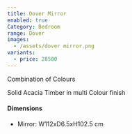 ```yaml
---
title: Dover Mirror
enabled: true
Category: Bedroom
range: Dover
images:
  - /assets/dover mirror.png
variants:
  - price: 28500
---
```

Combination of Colours

Solid Acacia Timber in multi Colour finish

#### Dimensions
* Mirror: W112xD6.5xH102.5 cm

